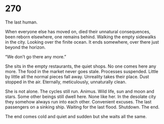 # 270

The last human. 

When everyone else has moved on, died their unnatural consequences, been reborn elsewhere, one remains behind. Walking the empty sidewalks in the city. Looking over the finite ocean. It ends somewhere, over there just beyond the horizon.

“We don’t go there any more.”

She sits in the empty restaurants, the quiet shops. No one comes here any more. The food in the market never goes stale. Processes suspended. Little by little all the normal pieces fall away. Unreality takes their place. Dust stopped in the air. Eternally, meticulously, unnaturally clean.

She is not alone. The cycles still run. Animus. Wild life, sun and moon and stars. Some other beings still dwell here. None like her. In the desolate city they somehow always run into each other. Convenient excuses. The last passengers on a sinking ship. Waiting for the last flood. Shutdown. The end.

 The end comes cold and quiet and sudden but she waits all the same. 